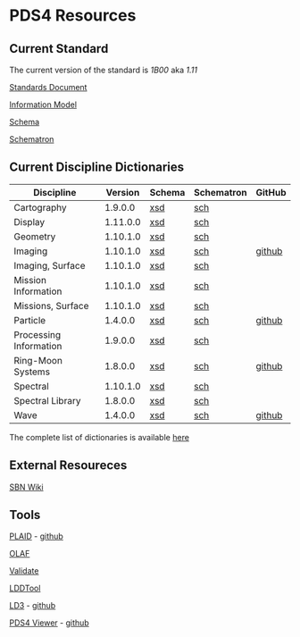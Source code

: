 # PDS4 Resources

## Current Standard

The current version of the standard is _1B00_ aka _1.11_

[Standards Document](https://pds.nasa.gov/datastandards/documents/sr/current)

[Information Model](https://pds.nasa.gov/datastandards/documents/im/current)

[Schema](https://pds.nasa.gov/datastandards/schema/released/pds/v1/PDS4_PDS_1B00.xsd)

[Schematron](https://pds.nasa.gov/datastandards/schema/released/pds/v1/PDS4_PDS_1B00.sch)

## Current Discipline Dictionaries

|Discipline|Version|Schema|Schematron|GitHub
|-|-|-|-|-|
Cartography|1.9.0.0|[xsd](https://pds.nasa.gov/datastandards/schema/released/cart/v1/PDS4_CART_1900.xsd)|[sch](https://pds.nasa.gov/datastandards/schema/released/cart/v1/PDS4_CART_1900.sch)|
|Display|1.11.0.0|[xsd](https://pds.nasa.gov/datastandards/schema/released/disp/v1/PDS4_DISP_1B00.xsd)|[sch](https://pds.nasa.gov/datastandards/schema/released/disp/v1/PDS4_DISP_1B00.sch)|
Geometry|1.10.1.0|[xsd](https://pds.nasa.gov/datastandards/schema/released/geom/v1/PDS4_GEOM_1A10.xsd)|[sch](https://pds.nasa.gov/datastandards/schema/released/geom/v1/PDS4_GEOM_1A10.sch)|
|Imaging|1.10.1.0|[xsd](https://pds.nasa.gov/datastandards/schema/released/img/v1/PDS4_IMG_1A10.xsd)|[sch](https://pds.nasa.gov/datastandards/schema/released/img/v1/PDS4_IMG_1A10.sch)|[github](https://github.com/nasa-pds-data-dictionaries/ldd-imaging)|
Imaging, Surface|1.10.1.0|[xsd](https://pds.nasa.gov/datastandards/schema/released/img_surface/v1/PDS4_IMG_SURFACE_1A10.xsd)|[sch](https://pds.nasa.gov/datastandards/schema/released/img_surface/v1/PDS4_IMG_SURFACE_1A10.sch)|
Mission Information|1.10.1.0|[xsd](https://pds.nasa.gov/datastandards/schema/released/mission/msn/v1/PDS4_MSN_1A10.xsd)|[sch](https://pds.nasa.gov/datastandards/schema/released/mission/msn/v1/PDS4_MSN_1A10.sch)|
|Missions, Surface|1.10.1.0|[xsd](https://pds.nasa.gov/datastandards/schema/released/mission/msn_surface/v1/PDS4_MSN_SURFACE_1A10.xsd)|[sch](https://pds.nasa.gov/datastandards/schema/released/mission/msn_surface/v1/PDS4_MSN_SURFACE_1A10.sch)|
Particle|1.4.0.0|[xsd](https://pds.nasa.gov/datastandards/schema/released/particle/v1/PDS4_PARTICLE_1100.xsd)|[sch](https://pds.nasa.gov/datastandards/schema/released/particle/v1/PDS4_PARTICLE_1100.sch)|[github](https://github.com/nasa-pds-data-dictionaries/ldd-particle)|
|Processing Information|1.9.0.0|[xsd](https://pds.nasa.gov/datastandards/schema/released/proc/v1/PDS4_PROC_1900.xsd)|[sch](https://pds.nasa.gov/datastandards/schema/released/proc/v1/PDS4_PROC_1900.sch)|
|Ring-Moon Systems|1.8.0.0|[xsd](https://pds.nasa.gov/datastandards/schema/released/rings/v1/PDS4_RINGS_1800_1500.xsd)|[sch](https://pds.nasa.gov/datastandards/schema/released/rings/v1/PDS4_RINGS_1800_1500.sch)|[github](https://github.com/nasa-pds-data-dictionaries/ldd-rings)|
|Spectral|1.10.1.0|[xsd](https://pds.nasa.gov/datastandards/schema/released/sp/v1/PDS4_SP_1A10.xsd)|[sch](https://pds.nasa.gov/datastandards/schema/released/sp/v1/PDS4_SP_1A10.sch)|
|Spectral Library|1.8.0.0|[xsd](https://pds.nasa.gov/datastandards/schema/released/speclib/v1/PDS4_SPECLIB_1000.xsd)|[sch](https://pds.nasa.gov/datastandards/schema/released/speclib/v1/PDS4_SPECLIB_1000.sch)|
|Wave|1.4.0.0|[xsd](https://pds.nasa.gov/datastandards/schema/released/wave/v1/PDS4_WAVE_1000.xsd)|[sch](https://pds.nasa.gov/datastandards/schema/released/wave/v1/PDS4_WAVE_1000.sch)|[github](https://github.com/nasa-pds-data-dictionaries/ldd-wave)|s

The complete list of dictionaries is available [here](https://pds.nasa.gov/datastandards/schema/released/)

## External Resoureces

[SBN Wiki](http://sbndev.astro.umd.edu/wiki/SBN_PDS4_Wiki)

## Tools

[PLAID](https://plaid.jpl.nasa.gov/) - [github](https://github.com/nasa-pds/PLAID)

[OLAF](https://olaf.psi.edu)

[Validate](https://pds.jpl.nasa.gov/tools/about/validate/)

[LDDTool](https://pds.jpl.nasa.gov/tools/about/ldd/)

[LD3](https://ld3.psi.edu) - [github](https://github.com/sbn-psi/ldd-transform)

[PDS4 Viewer](http://sbndev.astro.umd.edu/wiki/PDS4_Viewer) - [github](https://github.com/Small-Bodies-Node/pds4_tools)